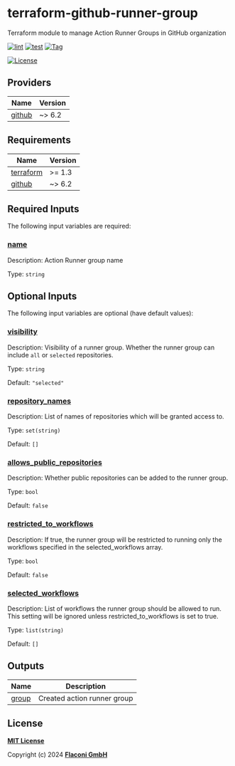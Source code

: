 # terraform-github-runner-group

Terraform module to manage Action Runner Groups in GitHub organization


[![lint](https://github.com/flaconi/terraform-github-runner-group/workflows/lint/badge.svg)](https://github.com/flaconi/terraform-github-runner-group/actions?query=workflow%3Alint)
[![test](https://github.com/flaconi/terraform-github-runner-group/workflows/test/badge.svg)](https://github.com/flaconi/terraform-github-runner-group/actions?query=workflow%3Atest)
[![Tag](https://img.shields.io/github/tag/flaconi/terraform-github-runner-group.svg)](https://github.com/flaconi/terraform-github-runner-group/releases)

[![License](https://img.shields.io/badge/license-MIT-blue.svg)](https://opensource.org/licenses/MIT)

<!-- TFDOCS_HEADER_START -->


<!-- TFDOCS_HEADER_END -->

<!-- TFDOCS_PROVIDER_START -->
## Providers

| Name | Version |
|------|---------|
| <a name="provider_github"></a> [github](#provider\_github) | ~> 6.2 |

<!-- TFDOCS_PROVIDER_END -->

<!-- TFDOCS_REQUIREMENTS_START -->
## Requirements

| Name | Version |
|------|---------|
| <a name="requirement_terraform"></a> [terraform](#requirement\_terraform) | >= 1.3 |
| <a name="requirement_github"></a> [github](#requirement\_github) | ~> 6.2 |

<!-- TFDOCS_REQUIREMENTS_END -->

<!-- TFDOCS_INPUTS_START -->
## Required Inputs

The following input variables are required:

### <a name="input_name"></a> [name](#input\_name)

Description: Action Runner group name

Type: `string`

## Optional Inputs

The following input variables are optional (have default values):

### <a name="input_visibility"></a> [visibility](#input\_visibility)

Description: Visibility of a runner group. Whether the runner group can include `all` or `selected` repositories.

Type: `string`

Default: `"selected"`

### <a name="input_repository_names"></a> [repository\_names](#input\_repository\_names)

Description: List of names of repositories which will be granted access to.

Type: `set(string)`

Default: `[]`

### <a name="input_allows_public_repositories"></a> [allows\_public\_repositories](#input\_allows\_public\_repositories)

Description: Whether public repositories can be added to the runner group.

Type: `bool`

Default: `false`

### <a name="input_restricted_to_workflows"></a> [restricted\_to\_workflows](#input\_restricted\_to\_workflows)

Description: If true, the runner group will be restricted to running only the workflows specified in the selected\_workflows array.

Type: `bool`

Default: `false`

### <a name="input_selected_workflows"></a> [selected\_workflows](#input\_selected\_workflows)

Description: List of workflows the runner group should be allowed to run. This setting will be ignored unless restricted\_to\_workflows is set to true.

Type: `list(string)`

Default: `[]`

<!-- TFDOCS_INPUTS_END -->

<!-- TFDOCS_OUTPUTS_START -->
## Outputs

| Name | Description |
|------|-------------|
| <a name="output_group"></a> [group](#output\_group) | Created action runner group |

<!-- TFDOCS_OUTPUTS_END -->

## License

**[MIT License](LICENSE)**

Copyright (c) 2024 **[Flaconi GmbH](https://github.com/flaconi)**
